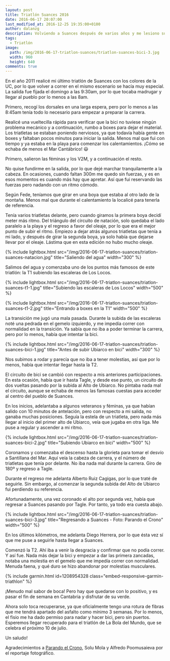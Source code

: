 ```yaml
---
layout: post
title: Triatlón Suances 2016
date: 2016-06-17 20:07:00
last_modified_at: 2016-12-25 19:35:00+0100
author: dalanzg
description: Volviendo a Suances después de varios años y me lesiono subiendo las escaleras. Pude finalizar la bici.
tags:
  - Triatlón
image:
  path: /img/2016-06-17-triatlon-suances/triatlon-suances-bici-3.jpg
  width: 960
  height: 640
comments: true
---
```


En el año 2011 realicé mi último triatlón de Suances con los colores de la UC, por lo que volver a correr en el mismo escenario se hacía muy especial. La salida fue fijada el domingo a las 9:30am, por lo que tocaba madrugar y llegar al pueblo por lo menos a las 8am.

Primero, recogí los dorsales en una larga espera, pero por lo menos a las 8:45am tenía todo lo necesario para empezar a preparar la carrera.

Realicé una vueltecilla rápida para verificar que la bici no tuviese ningún problema mecánico y a continuación, rumbo a boxes para dejar el material. Los triatletas se estaban poniendo nerviosos, ya que todavía había gente en boxes y faltaban pocos minutos para iniciar la salida. Menos mal que fui con tiempo y ya estaba en la playa para comenzar los calentamientos. ¡Cómo se echaba de menos el Mar Cantábrico! 😃

Primero, salieron las féminas y los V2M, y a continuación el resto.

No quise fundirme en la salida, por lo que dejé marchar tranquilamente a la cabeza. En ocasiones, cuando faltan 300m me quedo sin fuerzas, y es en esos momentos es cuando más hay que apretar. Así que fui reservando las fuerzas pero nadando con un ritmo cómodo.

Según Fede, teníamos que girar en una boya que estaba al otro lado de la montaña. Menos mal que durante el calentamiento la localicé para tenerla de referencia.

Tenía varios triatletas delante, pero cuando giramos la primera boya decidí meter más ritmo. Del triángulo del circuito de natación, solo quedaba el lado paralelo a la playa y el regreso a favor del oleaje, por lo que era el mejor punto de subir el ritmo. Empiezo a dejar atrás algunos triatletas que tenía a mi lado, y después de girar la segunda boya, ya solo había que dejarse llevar por el oleaje. Lástima que en esta edición no hubo mucho oleaje.

{% include lightbox.html src="/img/2016-06-17-triatlon-suances/triatlon-suances-natacion.jpg" title="Saliendo del agua" width="300" %}

Salimos del agua y comenzaba uno de los puntos más famosos de este triatlón: la T1 subiendo las escaleras de Los Locos.

{% include lightbox.html src="/img/2016-06-17-triatlon-suances/triatlon-suances-t1-1.jpg" title="Subiendo las escaleras de Los Locos" width="500" %}

{% include lightbox.html src="/img/2016-06-17-triatlon-suances/triatlon-suances-t1-2.jpg" title="Entrando a boxes en la T1" width="500" %}

La transición me jugó una mala pasada. Durante la subida de las escaleras noté una pedrada en el gemelo izquierdo, y me impedía correr con normalidad en la transición. Ya sabía que no iba a poder terminar la carrera, pero por lo menos, había que intentar la bici.

{% include lightbox.html src="/img/2016-06-17-triatlon-suances/triatlon-suances-bici-1.jpg" title="Antes de subir Ubiarco en bici" width="300" %}

Nos subimos a rodar y parecía que no iba a tener molestias, así que por lo menos, había que intentar llegar hasta la T2. 

El circuito de bici se cambió con respecto a mis anteriores participaciones. En esta ocasión, había que ir hasta Tagle, y desde ese punto, un circuito de dos vueltas pasando por la subida al Alto de Ubiarco. No pintaba nada mal el circuito, aunque se echaba de menos las famosas cuestas para acceder al centro del pueblo de Suances.

En los inicios, adelantaba a algunos veteranos y féminas, ya que habían salido con 10 minutos de antelación, pero con respecto a mi salida, no ganaba muchas posiciones. Seguía la estela de un triatleta, pero nada más llegar al inicio del primer alto de Ubiarco, veía que jugaba en otra liga. Me puse a regular y ascender a mi ritmo.

{% include lightbox.html src="/img/2016-06-17-triatlon-suances/triatlon-suances-bici-2.jpg" title="Subiendo Ubiarco en bici" width="500" %}

Coronamos y comenzaba el descenso hasta la glorieta para tomar el desvío a Santillana del Mar. Aquí veía la cabeza de carrera, y el número de triatletas que tenía por delante. No iba nada mal durante la carrera. Giro de 180º y regreso a Tagle.

Durante el regreso me adelanta Alberto Ruiz Cagigas, por lo que traté de seguirle. Sin embargo, al comenzar la segunda subida del Alto de Ubiarco fui perdiendo su referencia.

Afortunadamente, una vez coronado el alto por segunda vez, había que regresar a Suances pasando por Tagle. Por tanto, ya todo era cuesta abajo.

{% include lightbox.html src="/img/2016-06-17-triatlon-suances/triatlon-suances-bici-3.jpg" title="Regresando a Suances - Foto: Parando el Crono" width="500" %}

En los últimos kilómetros, me adelanta Diego Herrera, por lo que ésta vez sí que me puse a seguirle hasta llegar a Suances.

Comenzó la T2. Ahí iba a venir la desgracia y confirmar que no podía correr. Y así fue. Nada más dejar la bici y empezar a dar las primera zancadas, notaba una molestia en el gemelo que me impedía correr con normalidad. Menuda faena, y qué duro se hizo abandonar por molestias musculares.

{% include garmin.html id=1208954328 class="embed-responsive-garmin-triathlon" %}

¡Menudo mal sabor de boca! Pero hay que quedarse con lo positivo, y es pasar el fin de semana en Cantabria y disfrutar de su verde.

Ahora solo toca recuperarse, ya que oficialmente tengo una rotura de fibras que me tendrá apartado del asfalto como mínimo 3 semanas. Por lo menos, el fisio me ha dado permiso para nadar y hacer bici, pero sin puertos. Esperemos llegar recuperado para el triatlón de La Bola del Mundo, que se celebra el próximo 10 de julio.

Un saludo!

Agradecimientos a [Parando el Crono](https://www.facebook.com/profile.php?id=100009802807492), Solu Mola y Alfredo Poomusaieva por el reportaje fotográfico.
